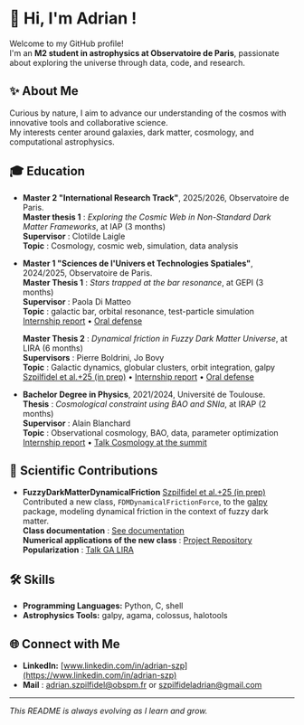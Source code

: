 # 👋 Hi, I'm Adrian !

Welcome to my GitHub profile!  
I'm an **M2 student in astrophysics at Observatoire de Paris**, passionate about exploring the universe through data, code, and research.

## ✨ About Me

Curious by nature, I aim to advance our understanding of the cosmos with innovative tools and collaborative science.  
My interests center around galaxies, dark matter, cosmology, and computational astrophysics.

## 🎓 Education
- **Master 2 "International Research Track"**, 2025/2026, Observatoire de Paris.  
  **Master thesis 1** : *Exploring the Cosmic Web in Non-Standard Dark Matter Frameworks*, at IAP (3 months)  
  **Supervisor** : Clotilde Laigle  
  **Topic** : Cosmology, cosmic web, simulation, data analysis

- **Master 1 "Sciences de l'Univers et Technologies Spatiales"**, 2024/2025, Observatoire de Paris.  
  **Master Thesis 1** : *Stars trapped at the bar resonance*, at GEPI (3 months)  
  **Supervisor** : Paola Di Matteo  
  **Topic** : galactic bar, orbital resonance, test-particle simulation  
  [Internship report](LIU_report_Szpilfidel.pdf) • [Oral defense](LIU_slides_SZPILFIDEL.pdf)  

  **Master Thesis 2** : *Dynamical friction in Fuzzy Dark Matter Universe*, at LIRA (6 months)  
  **Supervisors** : Pierre Boldrini, Jo Bovy  
  **Topic** : Galactic dynamics, globular clusters, orbit integration, galpy  
  [Szpilfidel et al.+25 (in prep)]() • [Internship report](https://www.iap.fr/useriap/boldrini/images/report/rap5.pdf) • [Oral defense](https://www.iap.fr/useriap/boldrini/images/report/talk5.pdf)
  
- **Bachelor Degree in Physics**, 2021/2024, Université de Toulouse.  
  **Thesis** : *Cosmological constraint using BAO and SNIa*, at IRAP (2 months)  
  **Supervisor** : Alain Blanchard  
  **Topic** : Observational cosmology, BAO, data, parameter optimization  
  [Internship report](SZPILFIDEL_Internship_report_L3.pdf) • [Talk Cosmology at the summit](CosmoAtTheSummit2024.pdf)  



## 🚀 Scientific Contributions

- **FuzzyDarkMatterDynamicalFriction** [Szpilfidel et al.+25 (in prep)]()    
  Contributed a new class, `FDMDynamicalFrictionForce`, to the [galpy](https://github.com/jobovy/galpy) package, modeling dynamical friction in the context of fuzzy dark matter.  
  **Class documentation** : [See documentation](https://docs.galpy.org/en/latest/reference/potentialfdmdynfric.html)  
  **Numerical applications of the new class** : [Project Repository](https://github.com/Adrian998obs/FuzzyDarkMatterDynamicalFriction)  
  **Popularization** : [Talk GA LIRA](https://www.iap.fr/useriap/boldrini/images/talks/SZPILFIDEL_AG_LIRA.pdf)  

## 🛠️ Skills

- **Programming Languages:** Python, C, shell  
- **Astrophysics Tools:** galpy, agama, colossus, halotools  

## 🌐 Connect with Me

- **LinkedIn:** [www.linkedin.com/in/adrian-szp](https://www.linkedin.com/in/adrian-szp)
- **Mail** : [adrian.szpilfidel@obspm.fr](mailto:adrian.szpilfidel@obspm.fr) or [szpilfideladrian@gmail.com](mailto:szpilfideladrian@gmail.com)  

---

_This README is always evolving as I learn and grow._
